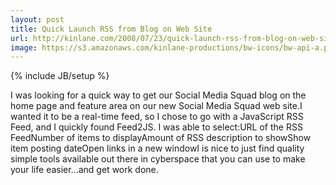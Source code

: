 ```yaml
---
layout: post
title: Quick Launch RSS from Blog on Web Site
url: http://kinlane.com/2008/07/23/quick-launch-rss-from-blog-on-web-site/
image: https://s3.amazonaws.com/kinlane-productions/bw-icons/bw-api-a.png
---
```

{% include JB/setup %}
I was looking for a quick way to get our Social Media Squad blog on the home page and feature area on our new Social Media Squad web site.I wanted it to be a real-time feed, so I chose to go with a JavaScript RSS Feed, and I quickly found Feed2JS.  I was able to select:URL of the RSS FeedNumber of items to displayAmount of RSS description to showShow item posting dateOpen links in a new windowI is nice to just find quality simple tools available out there in cyberspace that you can use to make your life easier...and get work done.